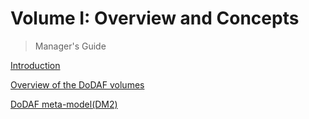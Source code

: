 # Volume I: Overview and Concepts
> Manager's Guide

[Introduction](/chapter1/introduction.md)

[Overview of the DoDAF volumes](/chapter1/overview-of-the-dodaf-volumes.md)

[DoDAF meta-model(DM2)](/chapter1/dodaf-meta-modeldm2.md)

